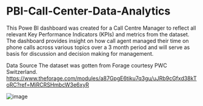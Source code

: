 # PBI-Call-Center-Data-Analytics
This Powe BI dashboard was created for a Call Centre Manager to reflect all relevant Key Performance Indicators (KPIs) and metrics from the dataset. The dashboard provides insight on how call agent managed their time on phone calls across various topics over a 3 month period and will serve as basis for discussion and decision making for management.

Data Source
The dataset was gotten from Forage courtesy PWC Switzerland.
https://www.theforage.com/modules/a87GpgE6tiku7q3gu/uJRb9cGfxd38kToRC?ref=MiRCRSHmbcW3e6xyR

![image](https://user-images.githubusercontent.com/102392833/196334039-10ef8fa3-199a-46ba-9e6e-a0127cec10a1.png)

